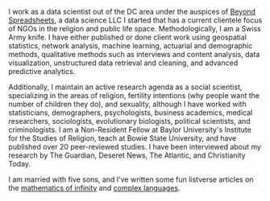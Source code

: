 I work as a data scientist out of the DC area under the auspices of [Beyond Spreadsheets](https://beyondspreadsheetsdata.com), a data science LLC I started that has a current clientele focus of NGOs in the religion and public life space. Methodologically, I am a Swiss Army knife. I have either published or done client work using geospatial statistics, network analysis, machine learning, actuarial and demographic methods, qualitative methods such as interviews and content analysis, data visualization, unstructured data retrieval and cleaning, and advanced predictive analytics. 

Additionally, I maintain an active research agenda as a social scientist, specializing in the areas of religion, fertility intentions (why people want the number of children they do), and sexuality, although I have worked with statisticians, demographers, psychologists, business academics, medical researchers, sociologists, evolutionary biologists, political scientists, and criminologists. I am a Non-Resident Fellow at Baylor University's Institute for the Studies of Religion, teach at Bowie State University, and have published over 20 peer-reviewed studies. I have been interviewed about my research by The Guardian, Deseret News, The Atlantic, and Christianity Today. 

I am married with five sons, and I've written some fun listverse articles on the [mathematics of infinity](https://listverse.com/2018/04/26/10-facts-from-the-bizarre-world-of-infinite-math/) and [complex languages](https://listverse.com/2020/11/30/top-10-complex-human-languages-2020/). 


